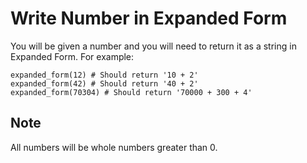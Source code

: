 # Write Number in Expanded Form

You will be given a number and you will need to return it as
a string in Expanded Form. For example:

```python3
expanded_form(12) # Should return '10 + 2'
expanded_form(42) # Should return '40 + 2'
expanded_form(70304) # Should return '70000 + 300 + 4'
```

## Note
All numbers will be whole numbers greater than 0.
